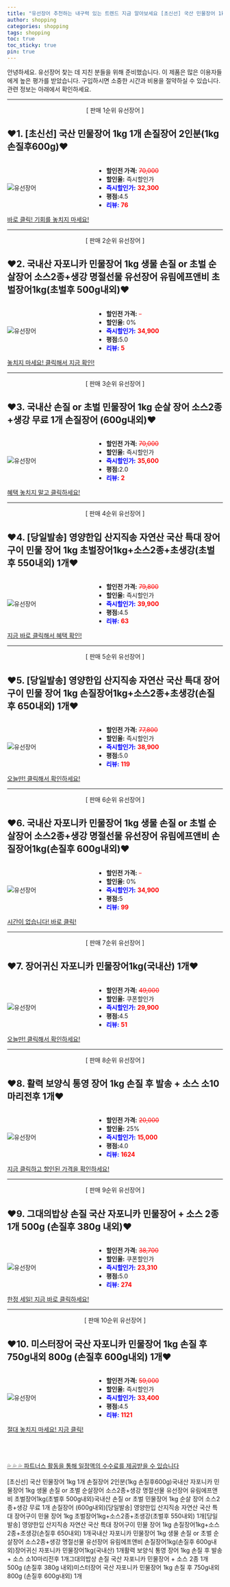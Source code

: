 ```yaml
---
title: "유선장어 추천하는 내구력 있는 트렌드 지금 알아보세요 [초신선] 국산 민물장어 1kg 1개"
author: shopping
categories: shopping
tags: shopping
toc: true
toc_sticky: true
pin: true
---
```

안녕하세요. 유선장어 찾는 데 지친 분들을 위해 준비했습니다. 이 제품은 많은 이용자들에게 높은 평가를 받았습니다. 구입하시면 소중한 시간과 비용을 절약하실 수 있습니다. 관련 정보는 아래에서 확인하세요.

---
<p class="toplist" style="margin: 0 auto; display: block; width: fit-content;">[ 판매 1순위 유선장어 ]</p>

<h2><strong>❤️1. [초신선] 국산 민물장어 1kg 1개 손질장어 2인분(1kg 손질후600g)❤️</strong></h2>

<div style="display: flex; align-items: center;">
    <div style="flex: 0.4;">
        <img src="https://thumbnail6.coupangcdn.com/thumbnails/remote/230x230ex/image/vendor_inventory/de1e/3bc79b20c9fe3d1e9cfb246dafd85ce0659d2d931513bd8095a1dffd85f8.jpg" alt="유선장어" style="max-width: 100%;">
    </div>
    <div style="flex: 0.6; margin-left: 10px;">
        <ul>
            <li><strong>할인전 가격:</strong> <del style="color: red;">70,000</del></li>
            <li><strong>할인율:</strong> 즉시할인가</li>
            <li><span style='color:blue'><strong>즉시할인가:</strong></span> <span style='color:red'><strong>32,300</strong></span></li>
            <li><strong>평점:</strong>4.5</li>
            <li><span style='color:blue'><strong>리뷰:</strong></span> <span style='color:red'><strong>76</strong></span></li>
        </ul>
    </div>
</div>
<div class="center">
    <a href="https://selin100587.github.io?lptag=AF9450613&subid=githubio&pageKey=7823754244&traceid=V0-153&itemId=21258275814&vendorItemId=88318673818" class="myButton">
        바로 클릭! 기회를 놓치지 마세요!
    </a>
</div>


---
<p class="toplist" style="margin: 0 auto; display: block; width: fit-content;">[ 판매 2순위 유선장어 ]</p>

<h2><strong>❤️2. 국내산 자포니카 민물장어 1kg 생물 손질 or 초벌 순살장어 소스2종+생강 명절선물 유선장어 유림에프앤비 초벌장어1kg(초벌후 500g내외)❤️</strong></h2>

<div style="display: flex; align-items: center;">
    <div style="flex: 0.4;">
        <img src="https://thumbnail6.coupangcdn.com/thumbnails/remote/230x230ex/image/vendor_inventory/1be0/ea4a044ea748dc60a1618f98deee3a6ecf240df4ff1922d0d708539e7553.jpg" alt="유선장어" style="max-width: 100%;">
    </div>
    <div style="flex: 0.6; margin-left: 10px;">
        <ul>
            <li><strong>할인전 가격:</strong> <del style="color: red;">-</del></li>
            <li><strong>할인율:</strong> 0%</li>
            <li><span style='color:blue'><strong>즉시할인가:</strong></span> <span style='color:red'><strong>34,900</strong></span></li>
            <li><strong>평점:</strong>5.0</li>
            <li><span style='color:blue'><strong>리뷰:</strong></span> <span style='color:red'><strong>5</strong></span></li>
        </ul>
    </div>
</div>
<div class="center">
    <a href="https://selin100587.github.io?lptag=AF9450613&subid=githubio&pageKey=8156533312&traceid=V0-153&itemId=23239083447&vendorItemId=90271528163" class="myButton">
        놓치지 마세요! 클릭해서 지금 확인!
    </a>
</div>


---
<p class="toplist" style="margin: 0 auto; display: block; width: fit-content;">[ 판매 3순위 유선장어 ]</p>

<h2><strong>❤️3. 국내산 손질 or 초벌 민물장어 1kg 순살 장어 소스2종+생강 무료 1개 손질장어 (600g내외)❤️</strong></h2>

<div style="display: flex; align-items: center;">
    <div style="flex: 0.4;">
        <img src="https://thumbnail7.coupangcdn.com/thumbnails/remote/230x230ex/image/vendor_inventory/e439/ea71fc95d0c64450be9a65dfc9b983040e0bce28eeb9b87ed26f02cce389.jpg" alt="유선장어" style="max-width: 100%;">
    </div>
    <div style="flex: 0.6; margin-left: 10px;">
        <ul>
            <li><strong>할인전 가격:</strong> <del style="color: red;">70,000</del></li>
            <li><strong>할인율:</strong> 즉시할인가</li>
            <li><span style='color:blue'><strong>즉시할인가:</strong></span> <span style='color:red'><strong>35,600</strong></span></li>
            <li><strong>평점:</strong>2.0</li>
            <li><span style='color:blue'><strong>리뷰:</strong></span> <span style='color:red'><strong>2</strong></span></li>
        </ul>
    </div>
</div>
<div class="center">
    <a href="https://selin100587.github.io?lptag=AF9450613&subid=githubio&pageKey=7814664814&traceid=V0-153&itemId=21207147688&vendorItemId=88276988717" class="myButton">
        혜택 놓치지 말고 클릭하세요!
    </a>
</div>


---
<p class="toplist" style="margin: 0 auto; display: block; width: fit-content;">[ 판매 4순위 유선장어 ]</p>

<h2><strong>❤️4. [당일발송] 영양한입 산지직송 자연산 국산 특대 장어구이 민물 장어 1kg 초벌장어1kg+소스2종+초생강(초벌후 550내외) 1개❤️</strong></h2>

<div style="display: flex; align-items: center;">
    <div style="flex: 0.4;">
        <img src="https://thumbnail8.coupangcdn.com/thumbnails/remote/230x230ex/image/vendor_inventory/6af8/395ae3a6e5c86c175488e8d45ea8aae5cea69c28543dd7bf548339ca93c5.jpg" alt="유선장어" style="max-width: 100%;">
    </div>
    <div style="flex: 0.6; margin-left: 10px;">
        <ul>
            <li><strong>할인전 가격:</strong> <del style="color: red;">79,800</del></li>
            <li><strong>할인율:</strong> 즉시할인가</li>
            <li><span style='color:blue'><strong>즉시할인가:</strong></span> <span style='color:red'><strong>39,900</strong></span></li>
            <li><strong>평점:</strong>4.5</li>
            <li><span style='color:blue'><strong>리뷰:</strong></span> <span style='color:red'><strong>63</strong></span></li>
        </ul>
    </div>
</div>
<div class="center">
    <a href="https://selin100587.github.io?lptag=AF9450613&subid=githubio&pageKey=7730306471&traceid=V0-153&itemId=20770790791&vendorItemId=87840748491" class="myButton">
        지금 바로 클릭해서 혜택 확인!
    </a>
</div>


---
<p class="toplist" style="margin: 0 auto; display: block; width: fit-content;">[ 판매 5순위 유선장어 ]</p>

<h2><strong>❤️5. [당일발송] 영양한입 산지직송 자연산 국산 특대 장어구이 민물 장어 1kg 손질장어1kg+소스2종+초생강(손질후 650내외) 1개❤️</strong></h2>

<div style="display: flex; align-items: center;">
    <div style="flex: 0.4;">
        <img src="https://thumbnail8.coupangcdn.com/thumbnails/remote/230x230ex/image/vendor_inventory/6af8/395ae3a6e5c86c175488e8d45ea8aae5cea69c28543dd7bf548339ca93c5.jpg" alt="유선장어" style="max-width: 100%;">
    </div>
    <div style="flex: 0.6; margin-left: 10px;">
        <ul>
            <li><strong>할인전 가격:</strong> <del style="color: red;">77,800</del></li>
            <li><strong>할인율:</strong> 즉시할인가</li>
            <li><span style='color:blue'><strong>즉시할인가:</strong></span> <span style='color:red'><strong>38,900</strong></span></li>
            <li><strong>평점:</strong>5.0</li>
            <li><span style='color:blue'><strong>리뷰:</strong></span> <span style='color:red'><strong>119</strong></span></li>
        </ul>
    </div>
</div>
<div class="center">
    <a href="https://selin100587.github.io?lptag=AF9450613&subid=githubio&pageKey=8243649560&traceid=V0-153&itemId=20770790792&vendorItemId=87840748505" class="myButton">
        오늘만! 클릭해서 확인하세요!
    </a>
</div>


---
<p class="toplist" style="margin: 0 auto; display: block; width: fit-content;">[ 판매 6순위 유선장어 ]</p>

<h2><strong>❤️6. 국내산 자포니카 민물장어 1kg 생물 손질 or 초벌 순살장어 소스2종+생강 명절선물 유선장어 유림에프앤비 손질장어1kg(손질후 600g내외)❤️</strong></h2>

<div style="display: flex; align-items: center;">
    <div style="flex: 0.4;">
        <img src="https://thumbnail6.coupangcdn.com/thumbnails/remote/230x230ex/image/vendor_inventory/1be0/ea4a044ea748dc60a1618f98deee3a6ecf240df4ff1922d0d708539e7553.jpg" alt="유선장어" style="max-width: 100%;">
    </div>
    <div style="flex: 0.6; margin-left: 10px;">
        <ul>
            <li><strong>할인전 가격:</strong> <del style="color: red;">-</del></li>
            <li><strong>할인율:</strong> 0%</li>
            <li><span style='color:blue'><strong>즉시할인가:</strong></span> <span style='color:red'><strong>34,900</strong></span></li>
            <li><strong>평점:</strong>5</li>
            <li><span style='color:blue'><strong>리뷰:</strong></span> <span style='color:red'><strong>99</strong></span></li>
        </ul>
    </div>
</div>
<div class="center">
    <a href="https://selin100587.github.io?lptag=AF9450613&subid=githubio&pageKey=8248585154&traceid=V0-153&itemId=23239083448&vendorItemId=90271528171" class="myButton">
        시간이 없습니다! 바로 클릭!
    </a>
</div>


---
<p class="toplist" style="margin: 0 auto; display: block; width: fit-content;">[ 판매 7순위 유선장어 ]</p>

<h2><strong>❤️7. 장어귀신 자포니카 민물장어1kg(국내산) 1개❤️</strong></h2>

<div style="display: flex; align-items: center;">
    <div style="flex: 0.4;">
        <img src="https://thumbnail7.coupangcdn.com/thumbnails/remote/230x230ex/image/vendor_inventory/13e4/f767fb6df0a099bbc422da48cd42f745ddc0297d9069285075bc8f4a3682.jpg" alt="유선장어" style="max-width: 100%;">
    </div>
    <div style="flex: 0.6; margin-left: 10px;">
        <ul>
            <li><strong>할인전 가격:</strong> <del style="color: red;">49,000</del></li>
            <li><strong>할인율:</strong> 쿠폰할인가</li>
            <li><span style='color:blue'><strong>즉시할인가:</strong></span> <span style='color:red'><strong>29,900</strong></span></li>
            <li><strong>평점:</strong>4.5</li>
            <li><span style='color:blue'><strong>리뷰:</strong></span> <span style='color:red'><strong>51</strong></span></li>
        </ul>
    </div>
</div>
<div class="center">
    <a href="https://selin100587.github.io?lptag=AF9450613&subid=githubio&pageKey=8155863762&traceid=V0-153&itemId=23233723582&vendorItemId=90266179910" class="myButton">
        오늘만! 클릭해서 확인하세요!
    </a>
</div>


---
<p class="toplist" style="margin: 0 auto; display: block; width: fit-content;">[ 판매 8순위 유선장어 ]</p>

<h2><strong>❤️8. 활력 보양식 통영 장어 1kg 손질 후 발송 + 소스 소10마리전후 1개❤️</strong></h2>

<div style="display: flex; align-items: center;">
    <div style="flex: 0.4;">
        <img src="https://thumbnail7.coupangcdn.com/thumbnails/remote/230x230ex/image/vendor_inventory/bc14/3ee4ee1bfd8f3bd6a5c30d08d79069d469e5129fbfa64cf153b97c52f05f.jpg" alt="유선장어" style="max-width: 100%;">
    </div>
    <div style="flex: 0.6; margin-left: 10px;">
        <ul>
            <li><strong>할인전 가격:</strong> <del style="color: red;">20,000</del></li>
            <li><strong>할인율:</strong> 25%</li>
            <li><span style='color:blue'><strong>즉시할인가:</strong></span> <span style='color:red'><strong>15,000</strong></span></li>
            <li><strong>평점:</strong>4.0</li>
            <li><span style='color:blue'><strong>리뷰:</strong></span> <span style='color:red'><strong>1624</strong></span></li>
        </ul>
    </div>
</div>
<div class="center">
    <a href="https://selin100587.github.io?lptag=AF9450613&subid=githubio&pageKey=7270368225&traceid=V0-153&itemId=18540245262&vendorItemId=82414727040" class="myButton">
        지금 클릭하고 할인된 가격을 확인하세요!
    </a>
</div>


---
<p class="toplist" style="margin: 0 auto; display: block; width: fit-content;">[ 판매 9순위 유선장어 ]</p>

<h2><strong>❤️9. 그대의밥상 손질 국산 자포니카 민물장어 + 소스 2종 1개 500g (손질후 380g 내외)❤️</strong></h2>

<div style="display: flex; align-items: center;">
    <div style="flex: 0.4;">
        <img src="https://thumbnail6.coupangcdn.com/thumbnails/remote/230x230ex/image/vendor_inventory/9dc1/7baadafd2dc93783efe65f4ab3cbbbbf1f3d0bc197b5f8a0f1c7f029f2d7.jpg" alt="유선장어" style="max-width: 100%;">
    </div>
    <div style="flex: 0.6; margin-left: 10px;">
        <ul>
            <li><strong>할인전 가격:</strong> <del style="color: red;">38,700</del></li>
            <li><strong>할인율:</strong> 쿠폰할인가</li>
            <li><span style='color:blue'><strong>즉시할인가:</strong></span> <span style='color:red'><strong>23,310</strong></span></li>
            <li><strong>평점:</strong>5.0</li>
            <li><span style='color:blue'><strong>리뷰:</strong></span> <span style='color:red'><strong>274</strong></span></li>
        </ul>
    </div>
</div>
<div class="center">
    <a href="https://selin100587.github.io?lptag=AF9450613&subid=githubio&pageKey=8208042094&traceid=V0-153&itemId=23610998787&vendorItemId=90575493342" class="myButton">
        한정 세일! 지금 바로 클릭하세요!
    </a>
</div>


---
<p class="toplist" style="margin: 0 auto; display: block; width: fit-content;">[ 판매 10순위 유선장어 ]</p>

<h2><strong>❤️10. 미스터장어 국산 자포니카 민물장어 1kg 손질 후 750g내외 800g (손질후 600g내외) 1개❤️</strong></h2>

<div style="display: flex; align-items: center;">
    <div style="flex: 0.4;">
        <img src="https://thumbnail6.coupangcdn.com/thumbnails/remote/230x230ex/image/vendor_inventory/3d6f/6388baa080316a634d4bc8ca72542e52fb357522db2c13f9924d801c1f26.jpg" alt="유선장어" style="max-width: 100%;">
    </div>
    <div style="flex: 0.6; margin-left: 10px;">
        <ul>
            <li><strong>할인전 가격:</strong> <del style="color: red;">59,000</del></li>
            <li><strong>할인율:</strong> 즉시할인가</li>
            <li><span style='color:blue'><strong>즉시할인가:</strong></span> <span style='color:red'><strong>33,400</strong></span></li>
            <li><strong>평점:</strong>4.5</li>
            <li><span style='color:blue'><strong>리뷰:</strong></span> <span style='color:red'><strong>1121</strong></span></li>
        </ul>
    </div>
</div>
<div class="center">
    <a href="https://selin100587.github.io?lptag=AF9450613&subid=githubio&pageKey=4710736457&traceid=V0-153&itemId=12853670963&vendorItemId=80297076332" class="myButton">
        절대 놓치지 마세요! 지금 클릭!
    </a>
</div>

<br><br><br>[💦 💦 💦 파트너스 활동을 통해 일정액의 수수료를 제공받을 수 있습니다](https://link.coupang.com/a/bcpT2c)<br><br>[초신선] 국산 민물장어 1kg 1개 손질장어 2인분(1kg 손질후600g)국내산 자포니카 민물장어 1kg 생물 손질 or 초벌 순살장어 소스2종+생강 명절선물 유선장어 유림에프앤비 초벌장어1kg(초벌후 500g내외)국내산 손질 or 초벌 민물장어 1kg 순살 장어 소스2종+생강 무료 1개 손질장어 (600g내외)[당일발송] 영양한입 산지직송 자연산 국산 특대 장어구이 민물 장어 1kg 초벌장어1kg+소스2종+초생강(초벌후 550내외) 1개[당일발송] 영양한입 산지직송 자연산 국산 특대 장어구이 민물 장어 1kg 손질장어1kg+소스2종+초생강(손질후 650내외) 1개국내산 자포니카 민물장어 1kg 생물 손질 or 초벌 순살장어 소스2종+생강 명절선물 유선장어 유림에프앤비 손질장어1kg(손질후 600g내외)장어귀신 자포니카 민물장어1kg(국내산) 1개활력 보양식 통영 장어 1kg 손질 후 발송 + 소스 소10마리전후 1개그대의밥상 손질 국산 자포니카 민물장어 + 소스 2종 1개 500g (손질후 380g 내외)미스터장어 국산 자포니카 민물장어 1kg 손질 후 750g내외 800g (손질후 600g내외) 1개